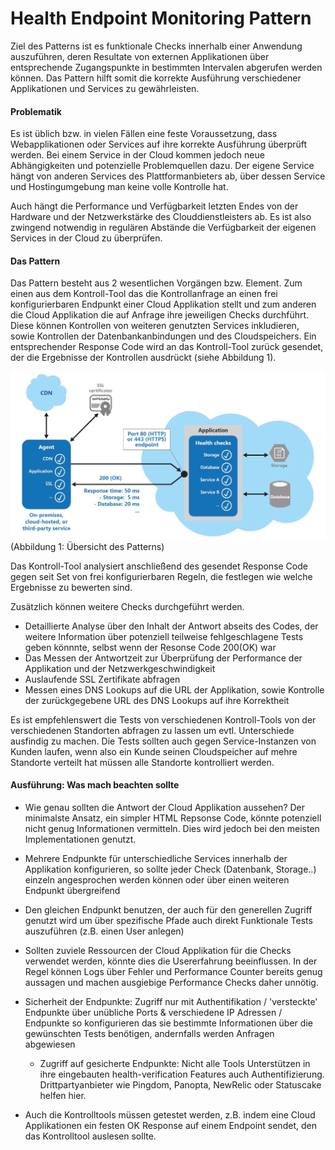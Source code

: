 # 

# Health Endpoint Monitoring Pattern

Ziel des Patterns ist es funktionale Checks innerhalb einer Anwendung auszuführen, deren Resultate von externen Applikationen über entsprechende Zugangspunkte in bestimmten Intervalen abgerufen werden können. Das Pattern hilft somit die korrekte Ausführung verschiedener Applikationen und Services zu gewährleisten.

#### Problematik

Es ist üblich bzw. in vielen Fällen eine feste Voraussetzung, dass Webapplikationen oder Services auf ihre korrekte Ausführung überprüft werden. Bei einem Service in der Cloud kommen jedoch neue Abhängigkeiten und potenzielle Problemquellen dazu. Der eigene Service hängt von anderen Services des Plattformanbieters ab, über dessen Service und Hostingumgebung man keine volle Kontrolle hat.

Auch hängt die Performance und Verfügbarkeit letzten Endes von der Hardware und der Netzwerkstärke des Clouddienstleisters ab. Es ist also zwingend notwendig in regulären Abstände die Verfügbarkeit der eigenen Services in der Cloud zu überprüfen.

#### Das Pattern

Das Pattern besteht aus 2 wesentlichen Vorgängen bzw. Element. Zum einen aus dem Kontroll-Tool das die Kontrollanfrage an einen frei konfigurierbaren Endpunkt einer Cloud Applikation stellt und zum anderen die Cloud Applikation die auf Anfrage ihre jeweiligen Checks durchführt. Diese können Kontrollen von weiteren genutzten Services inkludieren, sowie Kontrollen der Datenbankanbindungen und des Cloudspeichers. Ein entsprechender Response Code wird an das Kontroll-Tool zurück gesendet, der die Ergebnisse der Kontrollen ausdrückt \(siehe Abbildung 1\).

![](/assets/health_monitoring_1.jpg)\(Abbildung 1: Übersicht des Patterns\)

Das Kontroll-Tool analysiert anschließend des gesendet Response Code gegen seit Set von frei konfigurierbaren Regeln, die festlegen wie welche Ergebnisse zu bewerten sind.

Zusätzlich können weitere Checks durchgeführt werden.

* Detaillierte Analyse über den Inhalt der Antwort abseits des Codes, der weitere Information über potenziell teilweise fehlgeschlagene Tests geben könnnte, selbst wenn der Resonse Code 200\(OK\) war
* Das Messen der Antwortzeit zur Überprüfung der Performance der Applikation und der Netzwerkgeschwindigkeit
* Auslaufende SSL Zertifikate abfragen
* Messen eines DNS Lookups auf die URL der Applikation, sowie Kontrolle der zurückgegebene URL des DNS Lookups auf ihre Korrektheit 

Es ist empfehlenswert die Tests von verschiedenen Kontroll-Tools von der verschiedenen Standorten abfragen zu lassen um evtl. Unterschiede ausfindig zu machen. Die Tests sollten auch gegen Service-Instanzen von Kunden laufen, wenn also ein Kunde seinen Cloudspeicher auf mehre Standorte verteilt hat müssen alle Standorte kontrolliert werden.

#### Ausführung: Was mach beachten sollte

* Wie genau sollten die Antwort der Cloud Applikation aussehen? Der minimalste Ansatz, ein simpler HTML Repsonse Code, könnte potenziell nicht genug Informationen vermitteln. Dies wird jedoch bei den meisten Implementationen genutzt.
* Mehrere Endpunkte für unterschiedliche Services innerhalb der Applikation konfigurieren, so sollte jeder Check \(Datenbank, Storage..\) einzeln angesprochen werden können oder über einen weiteren Endpunkt übergreifend

* Den gleichen Endpunkt benutzen, der auch für den generellen Zugriff genutzt wird um über spezifische Pfade auch direkt Funktionale Tests auszuführen \(z.B. einen User anlegen\)

* Sollten zuviele Ressourcen der Cloud Applikation für die Checks verwendet werden, könnte dies die Usererfahrung beeinflussen. In der Regel können Logs über Fehler und Performance Counter bereits genug aussagen und machen ausgiebige Performance Checks daher unnötig.

* Sicherheit der Endpunkte: Zugriff nur mit Authentifikation / 'versteckte' Endpunkte über unübliche Ports & verschiedene IP Adressen / Endpunkte so konfigurieren das sie bestimmte Informationen über die gewünschten Tests benötigen, andernfalls werden Anfragen abgewiesen

  * Zugriff auf gesicherte Endpunkte: Nicht alle Tools Unterstützen in ihre eingebauten health-verification Features auch Authentifizierung. Drittpartyanbieter wie Pingdom, Panopta, NewRelic oder Statuscake helfen hier.

* Auch die Kontrolltools müssen getestet werden, z.B. indem eine Cloud Applikationen ein festen OK Response auf einem Endpoint sendet, den das Kontrolltool auslesen sollte.





